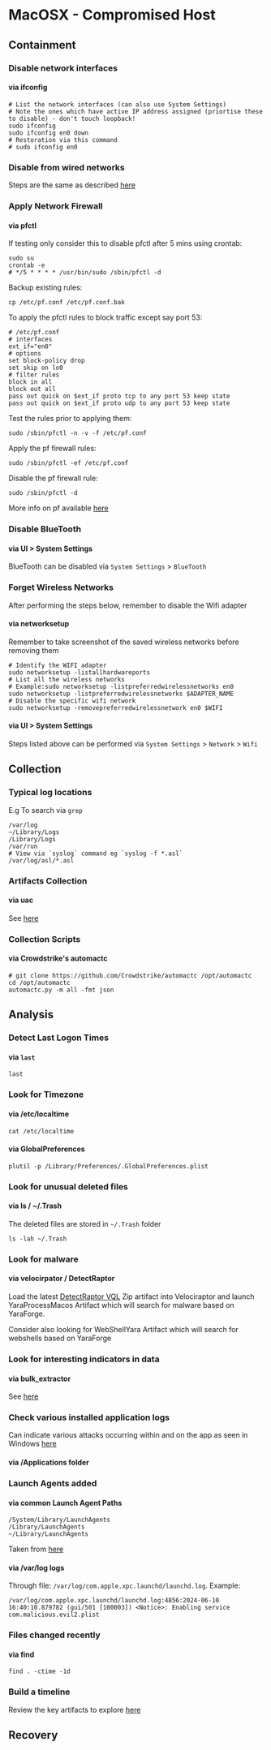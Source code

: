 # MacOSX - Compromised Host

## Containment

### Disable network interfaces

#### via ifconfig

```
# List the network interfaces (can also use System Settings)
# Note the ones which have active IP address assigned (priortise these to disable) - don't touch loopback!
sudo ifconfig
sudo ifconfig en0 down
# Restoration via this command
# sudo ifconfig en0
```

### Disable from wired networks

Steps are the same as described [here](../win_compromised_host#disconnect-from-wired-networks)

### Apply Network Firewall

#### via pfctl

If testing only consider this to disable pfctl after 5 mins using crontab:
```
sudo su
crontab -e
# */5 * * * * /usr/bin/sudo /sbin/pfctl -d
```

Backup existing rules:
```
cp /etc/pf.conf /etc/pf.conf.bak
```

To apply the pfctl rules to block traffic except say port 53:
```
# /etc/pf.conf
# interfaces
ext_if="en0" 
# options
set block-policy drop
set skip on lo0
# filter rules
block in all
block out all
pass out quick on $ext_if proto tcp to any port 53 keep state
pass out quick on $ext_if proto udp to any port 53 keep state
```

Test the rules prior to applying them:
```
sudo /sbin/pfctl -n -v -f /etc/pf.conf
```

Apply the pf firewall rules:
```
sudo /sbin/pfctl -ef /etc/pf.conf
```

Disable the pf firewall rule:
```
sudo /sbin/pfctl -d 
```

More info on pf available [here](https://srobb.net/pf.html)

### Disable BlueTooth

#### via UI > System Settings

BlueTooth can be disabled via `System Settings` > `BlueTooth`

### Forget Wireless Networks

After performing the steps below, remember to disable the Wifi adapter

#### via networksetup

Remember to take screenshot of the saved wireless networks before removing them

```
# Identify the WIFI adapter
sudo networksetup -listallhardwareports
# List all the wireless networks
# Example:sudo networksetup -listpreferredwirelessnetworks en0
sudo networksetup -listpreferredwirelessnetworks $ADAPTER_NAME
# Disable the specific wifi network 
sudo networksetup -removepreferredwirelessnetwork en0 $WIFI
```

#### via UI > System Settings

Steps listed above can be performed via `System Settings` > `Network` >  `Wifi` 

## Collection

### Typical log locations

E.g To search via `grep`

```
/var/log
~/Library/Logs
/Library/Logs
/var/run
# View via `syslog` command eg `syslog -f *.asl`
/var/log/asl/*.asl
```

### Artifacts Collection

#### via uac

See [here](../linux_compromised_host/README.md#via-uac)

### Collection Scripts

#### via Crowdstrike's automactc

```
# git clone https://github.com/Crowdstrike/automactc /opt/automactc
cd /opt/automactc
automactc.py -m all -fmt json 
```


## Analysis

### Detect Last Logon Times

#### via `last`

```
last
```

### Look for Timezone

#### via /etc/localtime

```
cat /etc/localtime
```

#### via GlobalPreferences

```
plutil -p /Library/Preferences/.GlobalPreferences.plist
```

### Look for unusual deleted files

#### via ls / ~/.Trash

The deleted files are stored in `~/.Trash` folder

```
ls -lah ~/.Trash
```

### Look for malware 

#### via velocirpator / DetectRaptor

Load the latest [DetectRaptor VQL](https://github.com/mgreen27/DetectRaptor/tree/master) Zip artifact into Velociraptor and launch YaraProcessMacos Artifact which will search for malware based on YaraForge.

Consider also looking for WebShellYara Artifact which will search for webshells based on YaraForge

### Look for interesting indicators in data 

#### via bulk_extractor

See [here](../linux_compromised_host/README.md#look-for-interesting-indicators-in-data)

### Check various installed application logs

Can indicate various attacks occurring within and on the app as seen in Windows [here](../win_compromised_host/README.md#check-various-installed-application-logs)

#### via /Applications folder


### Launch Agents added

#### via common Launch Agent Paths

```
/System/Library/LaunchAgents
/Library/LaunchAgents
~/Library/LaunchAgents
```

Taken from [here](https://attack.mitre.org/techniques/T1543/001/)

#### via /var/log logs

Through file: `/var/log/com.apple.xpc.launchd/launchd.log`. Example:

```
/var/log/com.apple.xpc.launchd/launchd.log:4856:2024-06-10 16:40:10.879782 (gui/501 [100003]) <Notice>: Enabling service com.malicious.evil2.plist
```

### Files changed recently

#### via find

```
find . -ctime -1d
```

### Build a timeline 

Review the key artifacts to explore [here](../win_compromised_host/README.md#build-a-timeline)

## Recovery
